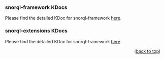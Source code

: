 ### snorql-framework KDocs
Please find the detailed KDoc for snorql-framework [here](snorql-framework/snorql-framework/index.html).

### snorql-extensions KDocs
Please find the detailed KDoc for snorql-framework [here](../snorql-extensions/snorql-extensions/index.html).

<p align="right">(<a href="#top">back to top</a>)</p>

